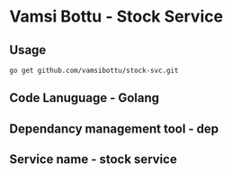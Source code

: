 # Vamsi Bottu -  Stock Service

## Usage
    go get github.com/vamsibottu/stock-svc.git

## Code Lanuguage - Golang
## Dependancy management tool - dep
## Service name - stock service


